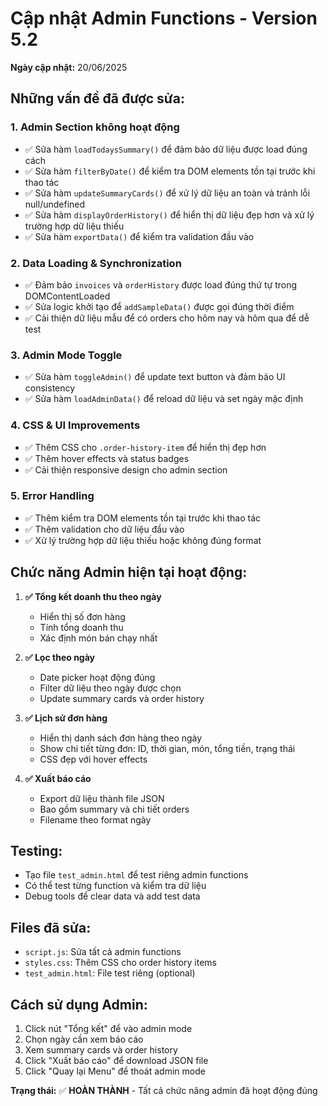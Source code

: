# Cập nhật Admin Functions - Version 5.2

**Ngày cập nhật:** 20/06/2025

## Những vấn đề đã được sửa:

### 1. **Admin Section không hoạt động**
- ✅ Sửa hàm `loadTodaysSummary()` để đảm bảo dữ liệu được load đúng cách
- ✅ Sửa hàm `filterByDate()` để kiểm tra DOM elements tồn tại trước khi thao tác
- ✅ Sửa hàm `updateSummaryCards()` để xử lý dữ liệu an toàn và tránh lỗi null/undefined
- ✅ Sửa hàm `displayOrderHistory()` để hiển thị dữ liệu đẹp hơn và xử lý trường hợp dữ liệu thiếu
- ✅ Sửa hàm `exportData()` để kiểm tra validation đầu vào

### 2. **Data Loading & Synchronization**
- ✅ Đảm bảo `invoices` và `orderHistory` được load đúng thứ tự trong DOMContentLoaded
- ✅ Sửa logic khởi tạo để `addSampleData()` được gọi đúng thời điểm
- ✅ Cải thiện dữ liệu mẫu để có orders cho hôm nay và hôm qua để dễ test

### 3. **Admin Mode Toggle**
- ✅ Sửa hàm `toggleAdmin()` để update text button và đảm bảo UI consistency
- ✅ Sửa hàm `loadAdminData()` để reload dữ liệu và set ngày mặc định

### 4. **CSS & UI Improvements**
- ✅ Thêm CSS cho `.order-history-item` để hiển thị đẹp hơn
- ✅ Thêm hover effects và status badges
- ✅ Cải thiện responsive design cho admin section

### 5. **Error Handling**
- ✅ Thêm kiểm tra DOM elements tồn tại trước khi thao tác
- ✅ Thêm validation cho dữ liệu đầu vào
- ✅ Xử lý trường hợp dữ liệu thiếu hoặc không đúng format

## Chức năng Admin hiện tại hoạt động:

1. **✅ Tổng kết doanh thu theo ngày**
   - Hiển thị số đơn hàng
   - Tính tổng doanh thu
   - Xác định món bán chạy nhất

2. **✅ Lọc theo ngày**
   - Date picker hoạt động đúng
   - Filter dữ liệu theo ngày được chọn
   - Update summary cards và order history

3. **✅ Lịch sử đơn hàng**
   - Hiển thị danh sách đơn hàng theo ngày
   - Show chi tiết từng đơn: ID, thời gian, món, tổng tiền, trạng thái
   - CSS đẹp với hover effects

4. **✅ Xuất báo cáo**
   - Export dữ liệu thành file JSON
   - Bao gồm summary và chi tiết orders
   - Filename theo format ngày

## Testing:
- Tạo file `test_admin.html` để test riêng admin functions
- Có thể test từng function và kiểm tra dữ liệu
- Debug tools để clear data và add test data

## Files đã sửa:
- `script.js`: Sửa tất cả admin functions
- `styles.css`: Thêm CSS cho order history items
- `test_admin.html`: File test riêng (optional)

## Cách sử dụng Admin:
1. Click nút "Tổng kết" để vào admin mode
2. Chọn ngày cần xem báo cáo
3. Xem summary cards và order history
4. Click "Xuất báo cáo" để download JSON file
5. Click "Quay lại Menu" để thoát admin mode

**Trạng thái:** ✅ **HOÀN THÀNH** - Tất cả chức năng admin đã hoạt động đúng
